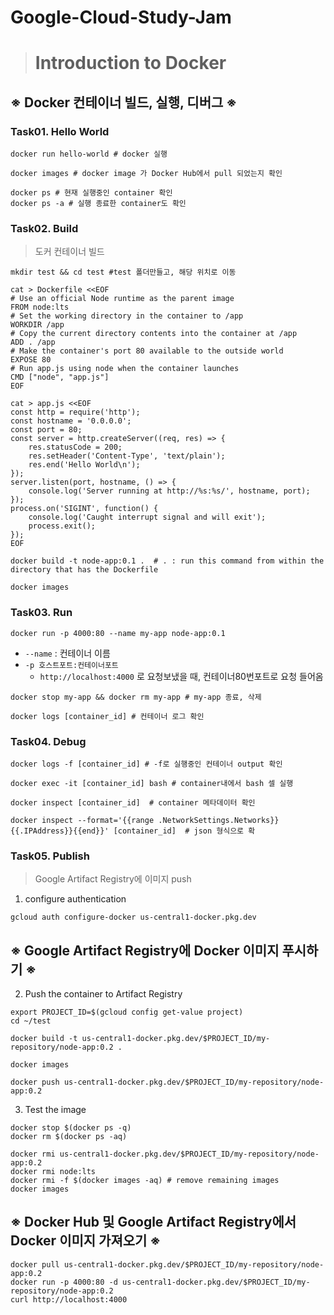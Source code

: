 # Google-Cloud-Study-Jam
> # Introduction to Docker
## ※ Docker 컨테이너 빌드, 실행, 디버그 ※ 
### Task01. Hello World
```shell
docker run hello-world # docker 실행
```
```shell
docker images # docker image 가 Docker Hub에서 pull 되었는지 확인
```
```shell
docker ps # 현재 실행중인 container 확인
docker ps -a # 실행 종료한 container도 확인
```
### Task02. Build
> 도커 컨테이너 빌드
```shell
mkdir test && cd test #test 폴더만들고, 해당 위치로 이동
```

```shell
cat > Dockerfile <<EOF
# Use an official Node runtime as the parent image
FROM node:lts
# Set the working directory in the container to /app
WORKDIR /app
# Copy the current directory contents into the container at /app
ADD . /app
# Make the container's port 80 available to the outside world
EXPOSE 80
# Run app.js using node when the container launches
CMD ["node", "app.js"]
EOF
```
```shell
cat > app.js <<EOF
const http = require('http');
const hostname = '0.0.0.0';
const port = 80;
const server = http.createServer((req, res) => {
    res.statusCode = 200;
    res.setHeader('Content-Type', 'text/plain');
    res.end('Hello World\n');
});
server.listen(port, hostname, () => {
    console.log('Server running at http://%s:%s/', hostname, port);
});
process.on('SIGINT', function() {
    console.log('Caught interrupt signal and will exit');
    process.exit();
});
EOF
```

```shell
docker build -t node-app:0.1 .  # . : run this command from within the directory that has the Dockerfile
```

```shell
docker images 
```
### Task03. Run
```shell
docker run -p 4000:80 --name my-app node-app:0.1
```
- `--name` : 컨테이너 이름
- `-p 호스트포트:컨테이너포트` 
    - `http://localhost:4000` 로 요청보냈을 때, 컨테이너80번포트로 요청 들어옴
```shell
docker stop my-app && docker rm my-app # my-app 종료, 삭제
```
```shell
docker logs [container_id] # 컨테이너 로그 확인
```

### Task04. Debug
```shell
docker logs -f [container_id] # -f로 실행중인 컨테이너 output 확인
```
```shell
docker exec -it [container_id] bash # container내에서 bash 셀 실행
```
```shell
docker inspect [container_id]  # container 메타데이터 확인
```
```shell
docker inspect --format='{{range .NetworkSettings.Networks}}{{.IPAddress}}{{end}}' [container_id]  # json 형식으로 확
```

### Task05. Publish
> Google Artifact Registry에 이미지 push
1. configure authentication
```shell
gcloud auth configure-docker us-central1-docker.pkg.dev
```
## ※ Google Artifact Registry에 Docker 이미지 푸시하기 ※ 
2. Push the container to Artifact Registry
```shell
export PROJECT_ID=$(gcloud config get-value project)
cd ~/test
``` 
```shell
docker build -t us-central1-docker.pkg.dev/$PROJECT_ID/my-repository/node-app:0.2 .
```
```shell
docker images
```
```shell
docker push us-central1-docker.pkg.dev/$PROJECT_ID/my-repository/node-app:0.2
```
3. Test the image
```shell
docker stop $(docker ps -q)
docker rm $(docker ps -aq)
```
```shell
docker rmi us-central1-docker.pkg.dev/$PROJECT_ID/my-repository/node-app:0.2
docker rmi node:lts
docker rmi -f $(docker images -aq) # remove remaining images
docker images
```
## ※ Docker Hub 및 Google Artifact Registry에서 Docker 이미지 가져오기 ※ 
```shell
docker pull us-central1-docker.pkg.dev/$PROJECT_ID/my-repository/node-app:0.2
docker run -p 4000:80 -d us-central1-docker.pkg.dev/$PROJECT_ID/my-repository/node-app:0.2
curl http://localhost:4000
```

